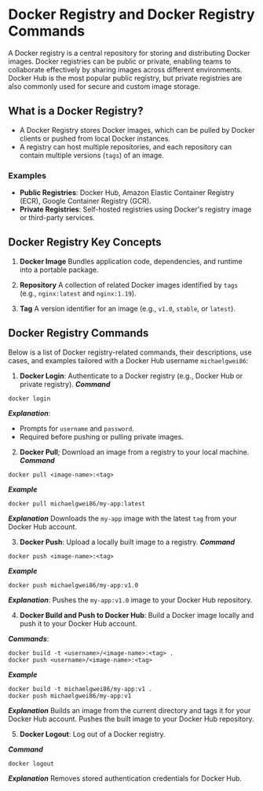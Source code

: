 # Docker Registry and Docker Registry Commands
A Docker registry is a central repository for storing and distributing Docker images. Docker registries can be public or private, enabling teams to collaborate effectively by sharing images across different environments. Docker Hub is the most popular public registry, but private registries are also commonly used for secure and custom image storage.

## What is a Docker Registry?
- A Docker Registry stores Docker images, which can be pulled by Docker clients or pushed from local Docker instances.
- A registry can host multiple repositories, and each repository can contain multiple versions (`tags`) of an image.

### Examples
- **Public Registries**: Docker Hub, Amazon Elastic Container Registry (ECR), Google Container Registry (GCR).
- **Private Registries**: Self-hosted registries using Docker's registry image or third-party services.

## Docker Registry Key Concepts

1. **Docker Image**
Bundles application code, dependencies, and runtime into a portable package.

2. **Repository**
A collection of related Docker images identified by `tags` (e.g., `nginx:latest` and `nginx:1.19`).

3. **Tag**
A version identifier for an image (e.g., `v1.0`, `stable`, or `latest`).

## Docker Registry Commands
Below is a list of Docker registry-related commands, their descriptions, use cases, and examples tailored with a Docker Hub username `michaelgwei86`:

1. **Docker Login**: Authenticate to a Docker registry (e.g., Docker Hub or private registry).
***Command***
```
docker login 
```
***Explanation***:
* Prompts for `username` and `password`.
* Required before pushing or pulling private images.

2. **Docker Pull**; Download an image from a registry to your local machine.
***Command***
```
docker pull <image-name>:<tag>
```
***Example***
```
docker pull michaelgwei86/my-app:latest
```

***Explanation***
Downloads the `my-app` image with the latest `tag` from your Docker Hub account.

3. **Docker Push**: Upload a locally built image to a registry.
***Command***
```
docker push <image-name>:<tag>
```
***Example***
```
docker push michaelgwei86/my-app:v1.0
```
***Explanation***:
Pushes the `my-app:v1.0` image to your Docker Hub repository.


4. **Docker Build and Push to Docker Hub**: Build a Docker image locally and push it to your Docker Hub account.

***Commands***:
```
docker build -t <username>/<image-name>:<tag> .
docker push <username>/<image-name>:<tag>
```

***Example***
```
docker build -t michaelgwei86/my-app:v1 .
docker push michaelgwei86/my-app:v1
```
***Explanation***
Builds an image from the current directory and tags it for your Docker Hub account.
Pushes the built image to your Docker Hub repository.

5. **Docker Logout**: Log out of a Docker registry.

***Command***
```
docker logout
```
***Explanation***
Removes stored authentication credentials for Docker Hub.
